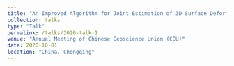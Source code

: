 ```yaml
---
title: "An Improved Algorithm for Joint Estimation of 3D Surface Deformation Using GNSS and InSAR Based on Strain Tensor"
collection: talks
type: "Talk"
permalink: /talks/2020-talk-1
venue: "Annual Meeting of Chinese Geoscience Union (CGU)"
date: 2020-10-01
location: "China, Chongqing"
---
```

